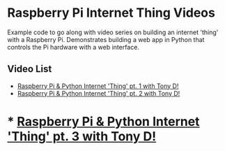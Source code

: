 # Raspberry Pi Internet Thing Videos
Example code to go along with video series on building an internet 'thing' with a Raspberry Pi.  Demonstrates building a web app in Python that controls the Pi hardware with a web interface.

## Video List
* [Raspberry Pi & Python Internet 'Thing' pt. 1 with Tony D!](https://www.youtube.com/watch?v=L55QYFnnrgo)
* [Raspberry Pi & Python Internet 'Thing' pt. 2 with Tony D!](https://www.youtube.com/watch?v=s1omSb9iwKE)
# * [Raspberry Pi & Python Internet 'Thing' pt. 3 with Tony D!](https://www.youtube.com/watch?v=oeGI5OMAheg)
